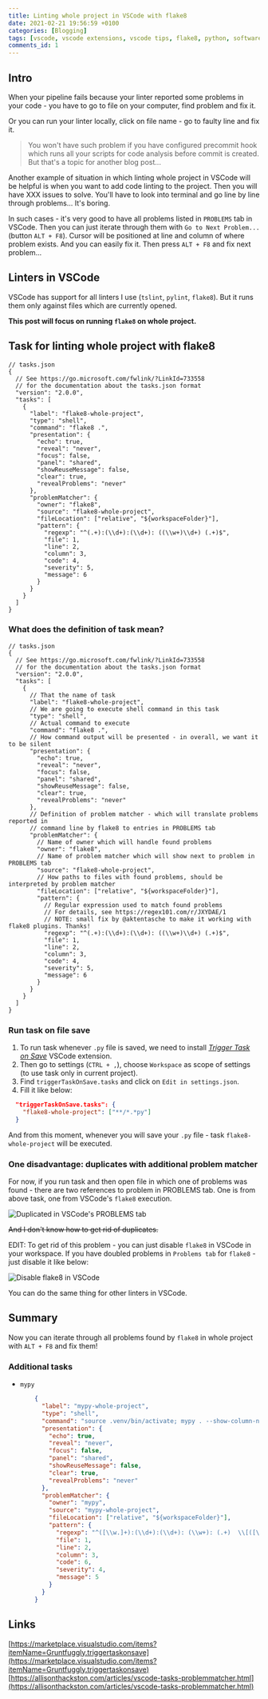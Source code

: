 ```yaml
---
title: Linting whole project in VSCode with flake8
date: 2021-02-21 19:56:59 +0100
categories: [Blogging]
tags: [vscode, vscode extensions, vscode tips, flake8, python, software development, programming]
comments_id: 1
---
```


## Intro

When your pipeline fails because your linter reported some problems in your code -
you have to go to file on your computer, find problem and fix it.

Or you can run your linter locally, click on file name - go to faulty line and fix it.

> You won't have such problem if you have configured precommit hook which runs all
> your scripts for code analysis before commit is created.
> But that's a topic for another blog post...

Another example of situation in which linting whole project in VSCode will be
helpful is when you want to add code linting to the project.
Then you will have XXX issues to solve. You'll have to look into terminal and go
line by line through problems... It's boring.

In such cases - it's very good to have all problems listed in `PROBLEMS` tab in VSCode.
Then you can just iterate through them with `Go to Next Problem...` (button `ALT + F8`).
Cursor will be positioned at line and column of where problem exists. And you can
easily fix it. Then press `ALT + F8` and fix next problem...

## Linters in VSCode

VSCode has support for all linters I use (`tslint`, `pylint`, `flake8`).
But it runs them only against files which are currently opened.

**This post will focus on running `flake8` on whole project.**

## Task for linting whole project with flake8

```jsonc
// tasks.json
{
  // See https://go.microsoft.com/fwlink/?LinkId=733558
  // for the documentation about the tasks.json format
  "version": "2.0.0",
  "tasks": [
    {
      "label": "flake8-whole-project",
      "type": "shell",
      "command": "flake8 .",
      "presentation": {
        "echo": true,
        "reveal": "never",
        "focus": false,
        "panel": "shared",
        "showReuseMessage": false,
        "clear": true,
        "revealProblems": "never"
      },
      "problemMatcher": {
        "owner": "flake8",
        "source": "flake8-whole-project",
        "fileLocation": ["relative", "${workspaceFolder}"],
        "pattern": {
          "regexp": "^(.+):(\\d+):(\\d+): ((\\w+)\\d+) (.+)$",
          "file": 1,
          "line": 2,
          "column": 3,
          "code": 4,
          "severity": 5,
          "message": 6
        }
      }
    }
  ]
}

```

### What does the definition of task mean?

```jsonc
// tasks.json
{
  // See https://go.microsoft.com/fwlink/?LinkId=733558
  // for the documentation about the tasks.json format
  "version": "2.0.0",
  "tasks": [
    {
      // That the name of task
      "label": "flake8-whole-project",
      // We are going to execute shell command in this task
      "type": "shell",
      // Actual command to execute
      "command": "flake8 .",
      // How command output will be presented - in overall, we want it to be silent
      "presentation": {
        "echo": true,
        "reveal": "never",
        "focus": false,
        "panel": "shared",
        "showReuseMessage": false,
        "clear": true,
        "revealProblems": "never"
      },
      // Definition of problem matcher - which will translate problems reported in
      // command line by flake8 to entries in PROBLEMS tab
      "problemMatcher": {
        // Name of owner which will handle found problems
        "owner": "flake8",
        // Name of problem matcher which will show next to problem in PROBLEMS tab
        "source": "flake8-whole-project",
        // How paths to files with found problems, should be interpreted by problem matcher
        "fileLocation": ["relative", "${workspaceFolder}"],
        "pattern": {
          // Regular expression used to match found problems
          // For details, see https://regex101.com/r/JXYDAE/1
          // NOTE: small fix by @aktentasche to make it working with flake8 plugins. Thanks!
          "regexp": "^(.+):(\\d+):(\\d+): ((\\w+)\\d+) (.+)$",
          "file": 1,
          "line": 2,
          "column": 3,
          "code": 4,
          "severity": 5,
          "message": 6
        }
      }
    }
  ]
}
```

### Run task on file save

1. To run task whenever `.py` file is saved, we need to install
[_Trigger Task on Save_](https://marketplace.visualstudio.com/items?itemName=Gruntfuggly.triggertaskonsave)
VSCode extension.
2. Then go to settings (`CTRL + ,`), choose `Workspace` as scope of settings (to use task only in current project).
3. Find `triggerTaskOnSave.tasks` and click on `Edit in settings.json`.
4. Fill it like below:

  ```json
    "triggerTaskOnSave.tasks": {
      "flake8-whole-project": ["**/*.*py"]
    }
  ```

And from this moment, whenever you will save your `.py` file - task `flake8-whole-project`  will be executed.

### One disadvantage: duplicates with additional problem matcher

For now, if you run task and then open file in which one of problems was found -
there are two references to problem in PROBLEMS tab. One is from above task, one from VSCode's
`flake8` execution.

![Duplicated in VSCode's PROBLEMS tab](/assets/img/linting-whole-project-in-vscode/linter-task-duplicates.png)

~~And I don't know how to get rid of duplicates.~~

EDIT: To get rid of this problem - you can just disable `flake8` in VSCode in your workspace.
If you have doubled problems in `Problems tab` for `flake8` - just disable it like below:

![Disable flake8 in VSCode](/assets/img/linting-whole-project-in-vscode/disable-flake8.png)

You can do the same thing for other linters in VSCode.

## Summary

Now you can iterate through all problems found by `flake8` in whole project with
`ALT + F8` and fix them!

### Additional tasks

* `mypy`

  ```json
      {
        "label": "mypy-whole-project",
        "type": "shell",
        "command": "source .venv/bin/activate; mypy . --show-column-numbers --show-error-codes --ignore-missing-imports",
        "presentation": {
          "echo": true,
          "reveal": "never",
          "focus": false,
          "panel": "shared",
          "showReuseMessage": false,
          "clear": true,
          "revealProblems": "never"
        },
        "problemMatcher": {
          "owner": "mypy",
          "source": "mypy-whole-project",
          "fileLocation": ["relative", "${workspaceFolder}"],
          "pattern": {
            "regexp": "^([\\w.]+):(\\d+):(\\d+): (\\w+): (.+)  \\[([\\w-]+)\\]$",
            "file": 1,
            "line": 2,
            "column": 3,
            "code": 6,
            "severity": 4,
            "message": 5
          }
        }
      }
  ```

## Links

[https://marketplace.visualstudio.com/items?itemName=Gruntfuggly.triggertaskonsave](https://marketplace.visualstudio.com/items?itemName=Gruntfuggly.triggertaskonsave)
[https://allisonthackston.com/articles/vscode-tasks-problemmatcher.html](https://allisonthackston.com/articles/vscode-tasks-problemmatcher.html)

